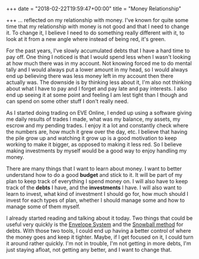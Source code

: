 +++
date = "2018-02-22T19:59:47+00:00"
title = "Money Relationship"

+++
... reflected on my relationship with money. I've known for quite some time that my relationship with money is not good and that I need to change it. To change it, I believe I need to do something really different with it, to look at it from a new angle where instead of being red, it's green.

For the past years, I've slowly accumulated debts that I have a hard time to pay off. One thing I noticed is that I would spend less when I wasn't looking at how much there was in my account. Not knowing forced me to do mental tally and I would always put a lower amount in my head, so I would always end up believing there was less money left in my account then there actually was. The downside is by thinking less about it, I'm also not thinking about what I have to pay and I forget and pay late and pay interests. I also end up seeing it at some point and feeling I am lest tight than I though and can spend on some other stuff I don't really need.

As I started doing trading on EVE Online, I ended up using a software giving me daily results of trades I made, what was my balance, my assets, my escrow and my pending trades. I enjoy it a lot and constantly check where the numbers are, how much it grew over the day, etc. I believe that having the pile grow up and watching it grow up is a good motivation to keep working to make it bigger, as opposed to making it less red. So I believe making investments by myself would be a good way to enjoy handling my money.

There are many things that I want to learn about money. I want to better understand how to do a good **budget** and stick to it. It will be part of my plan to keep track of everything I spend money on. I will also have to keep track of the **debts** I have, and the **investments** I have. I will also want to learn to invest, what kind of investment I should go for, how much should I invest for each types of plan, whether I should manage some and how to manage some of them myself.

I already started reading and talking about it today. Two things that could be useful very quickly is the [Envelope System](https://en.wikipedia.org/wiki/Envelope_system) and the [Snowball method](https://www.daveramsey.com/blog/get-out-of-debt-with-the-debt-snowball-plan) for debts. With those two tools, I could end up having a better control of where the money goes and keep it tighter. Maybe, if I get focused on it, I could turn it around rather quickly. I'm not in trouble, I'm not getting in more debts, I'm just staying afloat, not getting any better, and I want to change that.